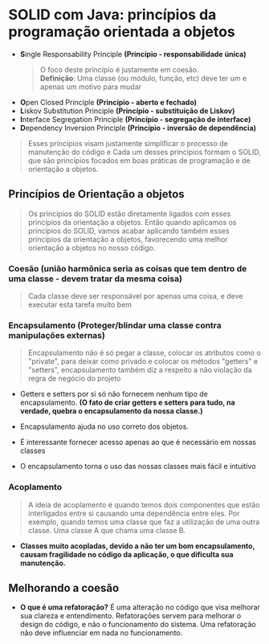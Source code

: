 # SOLID com Java: princípios da programação orientada a objetos

* **S**ingle Responsability Principle **(Princípio - responsabilidade única)**
  > O foco deste princípio é justamente em coesão.<br>
  **Definição**: Uma classe (ou módulo, função, etc) deve ter um e apenas um motivo para mudar
* **O**pen Closed Principle **(Princípio - aberto e fechado)**
* **L**iskov Substitution Principle **(Princípio - substituição de Liskov)**
* **I**nterface Segregation Principle **(Princípio - segregação de interface)**
* **D**ependency Inversion Principle **(Princípio - inversão de dependência)**

> Esses princípios visam justamente simplificar o processo de manutenção do código e
> Cada um desses princípios formam o SOLID, que são princípios focados em boas práticas de programação e de orientação a
> objetos.

## Princípios de Orientação a objetos

> Os princípios do SOLID estão diretamente ligados com esses princípios da orientação a objetos. Então quando aplicamos
> os princípios do SOLID, vamos acabar aplicando também esses princípios da orientação a objetos, favorecendo uma
> melhor orientação a objetos no nosso código.

### Coesão (união harmônica seria as coisas que tem dentro de uma classe - devem tratar da mesma coisa)

> Cada classe deve ser responsável por apenas uma coisa, e deve executar esta tarefa muito bem

### Encapsulamento (Proteger/blindar uma classe contra manipulações externas)

> Encapsulamento não é só pegar a classe, colocar os atributos como o "private", para deixar como privado e
> colocar os métodos "getters" e "setters", encapsulamento também diz a respeito a não violação da regra de negócio
> do projeto

* Getters e setters por si só não fornecem nenhum tipo de encapsulamento. **(O fato de criar getters e setters para
  tudo, na verdade, quebra o encapsulamento da nossa classe.)**

* Encapsulamento ajuda no uso correto dos objetos.

* É interessante fornecer acesso apenas ao que é necessário em nossas classes

* O encapsulamento torna o uso das nossas classes mais fácil e intuitivo

### Acoplamento

> A ideia de acoplamento é quando temos dois componentes que estão interligados entre si causando uma
> dependência entre eles. Por exemplo, quando temos uma classe que faz a utilização de uma outra classe.
> Uma classe A que chama uma classe B.

* **Classes muito acopladas, devido a não ter um bom encapsulamento, causam fragilidade no código da aplicação, o
  que dificulta sua manutenção.**

## Melhorando a coesão

* **O que é uma refatoração?**
  É uma alteração no código que visa melhorar sua clareza e entendimento.
  Refatorações servem para melhorar o design do código, e não o funcionamento do sistema. Uma
  refatoração não deve influenciar em nada no funcionamento.
